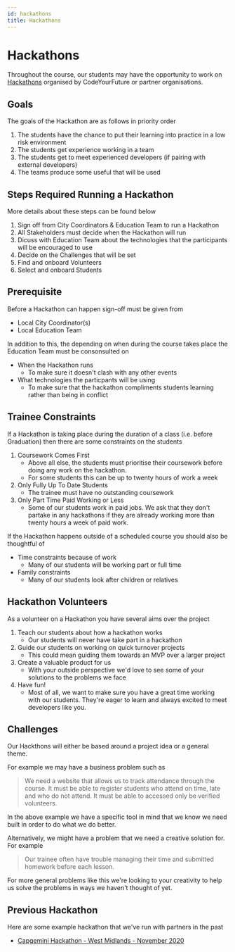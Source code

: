 ```yaml
---
id: hackathons
title: Hackathons
---
```


# Hackathons

Throughout the course, our students may have the opportunity to work on [Hackathons](https://en.wikipedia.org/wiki/Hackathon) organised by CodeYourFuture or partner organisations.

## Goals

The goals of the Hackathon are as follows in priority order

1. The students have the chance to put their learning into practice in a low risk environment
2. The students get experience working in a team
3. The students get to meet experienced developers \(if pairing with external developers\)
4. The teams produce some useful that will be used

## Steps Required Running a Hackathon

More details about these steps can be found below

1. Sign off from City Coordinators & Education Team to run a Hackathon
2. All Stakeholders must decide when the Hackathon will run
3. Dicuss with Education Team about the technologies that the participants will be encouraged to use
4. Decide on the Challenges that will be set
5. Find and onboard Volunteers
6. Select and onboard Students

## Prerequisite

Before a Hackathon can happen sign-off must be given from

- Local City Coordinator\(s\)
- Local Education Team

In addition to this, the depending on when during the course takes place the Education Team must be consonsulted on

- When the Hackathon runs
  - To make sure it doesn't clash with any other events
- What technologies the particpants will be using
  - To make sure that the hackathon compliments students learning rather than being in conflict

## Trainee Constraints

If a Hackathon is taking place during the duration of a class \(i.e. before Graduation\) then there are some constraints on the students

1. Coursework Comes First
   - Above all else, the students must prioritise their coursework before doing any work on the hackathon.
   - For some students this can be up to twenty hours of work a week
2. Only Fully Up To Date Students
   - The trainee must have no outstanding coursework
3. Only Part Time Paid Working or Less
   - Some of our students work in paid jobs. We ask that they don't partake in any hackathons if they are already working more than twenty hours a week of paid work.

If the Hackathon happens outside of a scheduled course you should also be thoughtful of

- Time constraints because of work
  - Many of our students will be working part or full time
- Family constraints
  - Many of our students look after children or relatives

## Hackathon Volunteers

As a volunteer on a Hackathon you have several aims over the project

1. Teach our students about how a hackathon works
   - Our students will never have take part in a hackathon
2. Guide our students on working on quick turnover projects
   - This could mean guiding them towards an MVP over a larger project
3. Create a valuable product for us
   - With your outside perspective we'd love to see some of your solutions to the problems we face
4. Have fun!
   - Most of all, we want to make sure you have a great time working with our students. They're eager to learn and always excited to meet developers like you.

## Challenges

Our Hackthons will either be based around a project idea or a general theme.

For example we may have a business problem such as

> We need a website that allows us to track attendance through the course. It must be able to register students who attend on time, late and who do not attend. It must be able to accessed only be verified volunteers.

In the above example we have a specific tool in mind that we know we need built in order to do what we do better.

Alternatively, we might have a problem that we need a creative solution for. For example

> Our trainee often have trouble managing their time and submitted homework before each lesson.

For more general problems like this we're looking to your creativity to help us solve the problems in ways we haven't thought of yet.

## Previous Hackathon

Here are some example hackathon that we've run with partners in the past

- [Capgemini Hackathon - West Midlands - November 2020](https://docs.google.com/document/d/1ZSA10i9ub6Mm_OpQKl3Esl6vP_A_crq7PiCwqzeTx6s/edit#)
